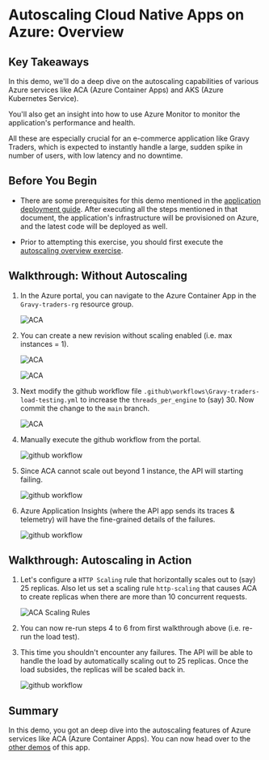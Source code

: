 # Autoscaling Cloud Native Apps on Azure: Overview

## Key Takeaways

In this demo, we'll do a deep dive on the autoscaling capabilities of various Azure services like ACA (Azure Container Apps) and AKS (Azure Kubernetes Service).

You'll also get an insight into how to use Azure Monitor to monitor the application's performance and health.

All these are especially crucial for an e-commerce application like Gravy Traders, which is expected to instantly handle a large, sudden spike in number of users, with low latency and no downtime.

## Before You Begin

* There are some prerequisites for this demo mentioned in the [application deployment guide](../docs/../../docs/app-deployment-guide.md). After executing all the steps mentioned in that document, the application's infrastructure will be provisioned on Azure, and the latest code will be deployed as well.

* Prior to attempting this exercise, you should first execute the [autoscaling overview exercise](./overview.md).

## Walkthrough: Without Autoscaling

1. In the Azure portal, you can navigate to the Azure Container App in the `Gravy-traders-rg` resource group.

   ![ACA](./media/aca.png)

2. You can create a new revision without scaling enabled (i.e. max instances = 1).

   ![ACA](./media/aca-revision1.png)

   ![ACA](./media/aca-revision2.png)

3. Next modify the github workflow file `.github\workflows\Gravy-traders-load-testing.yml` to increase the `threads_per_engine` to (say) 30. Now commit the change to the `main` branch.

   ![ACA](./media/github-action-edit1.png)

4. Manually execute the github workflow from the portal.

   ![github workflow](./media/github-workflow.png)

5. Since ACA cannot scale out beyond 1 instance, the API will starting failing.

   ![github workflow](./media/l300-load-5xx.png)

6. Azure Application Insights (where the API app sends its traces & telemetry) will have the fine-grained details of the failures.

   ![github workflow](./media/l300-load-failures.png)

## Walkthrough: Autoscaling in Action

1. Let's configure a `HTTP Scaling` rule that horizontally scales out to (say) 25 replicas. Also let us set a scaling rule `http-scaling` that causes ACA to create replicas when there are more than 10 concurrent requests.

   ![ACA Scaling Rules](./media/l300-scaling.png)

2. You can now re-run steps 4 to 6 from first walkthrough above (i.e. re-run the load test).

3. This time you shouldn't encounter any failures. The API will be able to handle the load by automatically scaling out to 25 replicas. Once the load subsides, the replicas will be scaled back in.

   ![github workflow](./media/l300-scale-out.png)

## Summary

In this demo, you got an deep dive into the autoscaling features of Azure services like ACA (Azure Container Apps). You can now head over to the [other demos](../../demo-scripts/) of this app.
